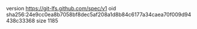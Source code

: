 version https://git-lfs.github.com/spec/v1
oid sha256:24e9cc0ea8b7058bf8dec5af208a1d8b84c6177a34caea70f009d94438c33368
size 1185
